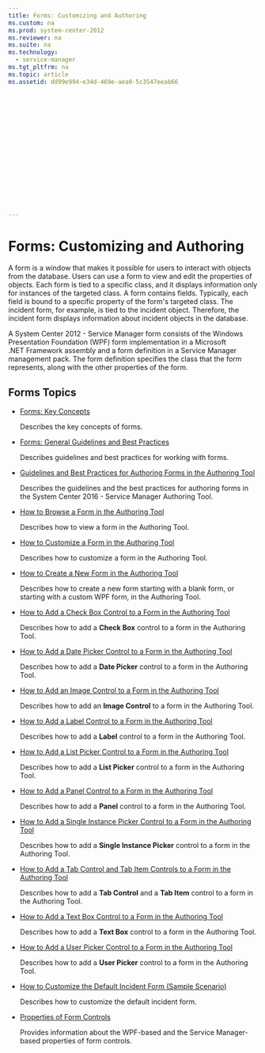 ```yaml
---
title: Forms: Customizing and Authoring
ms.custom: na
ms.prod: system-center-2012
ms.reviewer: na
ms.suite: na
ms.technology: 
  - service-manager
ms.tgt_pltfrm: na
ms.topic: article
ms.assetid: dd99e994-e34d-469e-aea0-5c3547eeab66
 

















---
```

# Forms: Customizing and Authoring
A form is a window that makes it possible for users to interact with objects from the database. Users can use a form to view and edit the properties of objects. Each form is tied to a specific class, and it displays information only for instances of the targeted class. A form contains fields. Typically, each field is bound to a specific property of the form's targeted class. The incident form, for example, is tied to the incident object. Therefore, the incident form displays information about incident objects in the database.  
  
 A System Center 2012 - Service Manager form consists of the Windows Presentation Foundation \(WPF\) form implementation in a Microsoft .NET&nbsp;Framework assembly and a form definition in a Service Manager management pack. The form definition specifies the class that the form represents, along with the other properties of the form.  
  
## Forms Topics  
  
-   [Forms: Key Concepts](../Topic/Forms:%20Key%20Concepts.md)  
  
     Describes the key concepts of forms.  
  
-   [Forms: General Guidelines and Best Practices](../Topic/Forms:%20General%20Guidelines%20and%20Best%20Practices.md)  
  
     Describes guidelines and best practices for working with forms.  
  
-   [Guidelines and Best Practices for Authoring Forms in the Authoring Tool](../../../sm/manage/author/Guidelines-and-Best-Practices-for-Authoring-Forms-in-the-Authoring-Tool.md)  
  
     Describes the guidelines and the best practices for authoring forms in the System Center 2016 - Service Manager Authoring Tool.  
  
-   [How to Browse a Form in the Authoring Tool](../../../sm/manage/author/How-to-Browse-a-Form-in-the-Authoring-Tool.md)  
  
     Describes how to view a form in the Authoring Tool.  
  
-   [How to Customize a Form in the Authoring Tool](../../../sm/manage/author/How-to-Customize-a-Form-in-the-Authoring-Tool.md)  
  
     Describes how to customize a form in the Authoring Tool.  
  
-   [How to Create a New Form in the Authoring Tool](../../../sm/manage/author/How-to-Create-a-New-Form-in-the-Authoring-Tool.md)  
  
     Describes how to create a new form starting with a blank form, or starting with a custom WPF form, in the Authoring Tool.  
  
-   [How to Add a Check Box Control to a Form in the Authoring Tool](../../../sm/manage/author/How-to-Add-a-Check-Box-Control-to-a-Form-in-the-Authoring-Tool.md)  
  
     Describes how to add a **Check Box** control to a form in the Authoring Tool.  
  
-   [How to Add a Date Picker Control to a Form in the Authoring Tool](../../../sm/manage/author/How-to-Add-a-Date-Picker-Control-to-a-Form-in-the-Authoring-Tool.md)  
  
     Describes how to add a **Date Picker** control to a form in the Authoring Tool.  
  
-   [How to Add an Image Control to a Form in the Authoring Tool](../../../sm/manage/author/How-to-Add-an-Image-Control-to-a-Form-in-the-Authoring-Tool.md)  
  
     Describes how to add an **Image Control** to a form in the Authoring Tool.  
  
-   [How to Add a Label Control to a Form in the Authoring Tool](../../../sm/manage/author/How-to-Add-a-Label-Control-to-a-Form-in-the-Authoring-Tool.md)  
  
     Describes how to add a **Label** control to a form in the Authoring Tool.  
  
-   [How to Add a List Picker Control to a Form in the Authoring Tool](../../../sm/manage/author/How-to-Add-a-List-Picker-Control-to-a-Form-in-the-Authoring-Tool.md)  
  
     Describes how to add a **List Picker** control to a form in the Authoring Tool.  
  
-   [How to Add a Panel Control to a Form in the Authoring Tool](../../../sm/manage/author/How-to-Add-a-Panel-Control-to-a-Form-in-the-Authoring-Tool.md)  
  
     Describes how to add a **Panel** control to a form in the Authoring Tool.  
  
-   [How to Add a Single Instance Picker Control to a Form in the Authoring Tool](../../../sm/manage/author/How-to-Add-a-Single-Instance-Picker-Control-to-a-Form-in-the-Authoring-Tool.md)  
  
     Describes how to add a **Single Instance Picker** control to a form in the Authoring Tool.  
  
-   [How to Add a Tab Control and Tab Item Controls to a Form in the Authoring Tool](../../../sm/manage/author/How-to-Add-a-Tab-Control-and-Tab-Item-Controls-to-a-Form-in-the-Authoring-Tool.md)  
  
     Describes how to add a **Tab Control** and a **Tab Item** control to a form in the Authoring Tool.  
  
-   [How to Add a Text Box Control to a Form in the Authoring Tool](../../../sm/manage/author/How-to-Add-a-Text-Box-Control-to-a-Form-in-the-Authoring-Tool.md)  
  
     Describes how to add a **Text Box** control to a form in the Authoring Tool.  
  
-   [How to Add a User Picker Control to a Form in the Authoring Tool](../../../sm/manage/author/How-to-Add-a-User-Picker-Control-to-a-Form-in-the-Authoring-Tool.md)  
  
     Describes how to add a **User Picker** control to a form in the Authoring Tool.  
  
-   [How to Customize the Default Incident Form \(Sample Scenario\)](../../../sm/manage/author/How-to-Customize-the-Default-Incident-Form--Sample-Scenario-.md)  
  
     Describes how to customize the default incident form.  
  
-   [Properties of Form Controls](../../../sm/manage/author/Properties-of-Form-Controls.md)  
  
     Provides information about the WPF\-based and the Service Manager-based properties of form controls.
